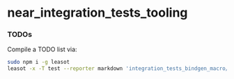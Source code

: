 # near_integration_tests_tooling

### TODOs

Compile a TODO list via:

```sh
sudo npm i -g leasot
leasot -x -T test --reporter markdown 'integration_tests_bindgen_macro/src/**/*.rs' 'integration_tests_toolset/src/**/*.rs' > TODO.md 
```